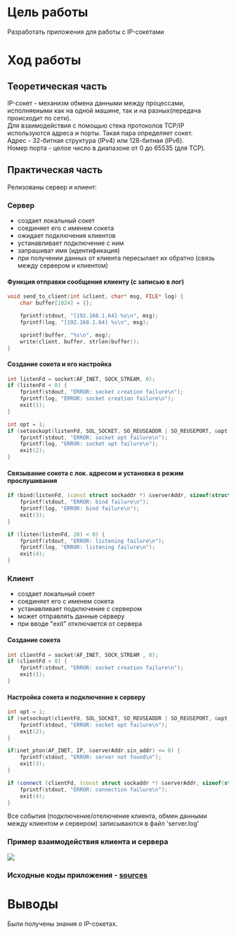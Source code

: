 # Цель работы
Разработать приложения для работы с IP-сокетами

# Ход работы
## Теоретическая часть
IP-сокет - механизм обмена данными между процессами, исполняеиыми как на одной машине, так и на разных(передача происходит по сети).<br>
Для взаимодействия с помощью стека протоколов TCP/IP используются адреса и порты. Такая пара определяет сокет.<br>
Адрес - 32-битная структура (IPv4) или 128-битная (IPv6).<br>
Номер порта - целое число в диапазоне от 0 до 65535 (для TCP).

## Практическая часть
Релизованы сервер и клиент:
### Сервер
- создает локальный сокет
- соединяет его с именем сокета
- ожидает подключения клиентов
- устанавливает подключение с ним
- запрашиват имя (идентификация)
- при получении данных от клиента пересылает их обратно (связь между сервером и клиентом)

#### Функция отправки сообщения клиенту (с записью в лог)
```cpp
void send_to_client(int &client, char* msg, FILE* log) {
    char buffer[1024] = {};

    fprintf(stdout, "[192.168.1.64] %s\n", msg);
    fprintf(log, "[192.168.1.64] %s\n", msg);

    sprintf(buffer, "%s\n", msg);
    write(client, buffer, strlen(buffer));
}
```
#### Создание сокета и его настройка 
```cpp
int listenFd = socket(AF_INET, SOCK_STREAM, 0);
if (listenFd < 0) {
    fprintf(stdout, "ERROR: socket creation failure\n");
    fprintf(log, "ERROR: socket creation failure\n");
    exit(1);
}

int opt = 1;
if (setsockopt(listenFd, SOL_SOCKET, SO_REUSEADDR | SO_REUSEPORT, &opt, sizeof(opt))) {
    fprintf(stdout, "ERROR: socket opt failure\n");
    fprintf(log, "ERROR: socket opt failure\n");
    exit(2);
}
```
#### Связывание сокета с лок. адресом и установка в режим прослушивания
```cpp
if (bind(listenFd, (const struct sockaddr *) &serverAddr, sizeof(struct sockaddr_in)) < 0) {
    fprintf(stdout, "ERROR: bind failure\n");
    fprintf(log, "ERROR: bind failure\n");
    exit(3);
}

if (listen(listenFd, 20) < 0) {
    fprintf(stdout, "ERROR: listening failure\n");
    fprintf(log, "ERROR: listening failure\n");
    exit(4);
}
```

### Клиент
- создает локальный сокет
- соединяет его с именем сокета
- устанавливает подключение с сервером
- может отправлять данные серверу
- при вводе "exit" отключается от сервера

#### Создание сокета
```cpp
int clientFd = socket(AF_INET, SOCK_STREAM , 0);
if (clientFd < 0) {
    fprintf(stdout, "ERROR: socket creation failure\n");
    exit(1);
}
```
#### Настройка сокета и подключение к серверу
```cpp
int opt = 1;
if (setsockopt(clientFd, SOL_SOCKET, SO_REUSEADDR | SO_REUSEPORT, &opt, sizeof(opt))) {
    fprintf(stdout, "ERROR: socket opt failure\n");
    exit(2);
}

if(inet_pton(AF_INET, IP, &serverAddr.sin_addr) <= 0) {
    fprintf(stdout, "ERROR: server not found\n");
    exit(3);
}

if (connect (clientFd, (const struct sockaddr *) &serverAddr, sizeof(struct sockaddr_in)) < 0) {
    fprintf(stdout, "ERROR: connection failure\n");
    exit(4);
}
```

Все события (подключение/отелючение клиента, обмен данными между клиентом и сервером) записываются в файл 'server.log'

### Пример взаимодействия клиента и сервера
![](http://bmstu.codes/iu8/bsbd/2021/63/evula/lab_06/-/raw/master/img/example.jpg)
### Исходные коды приложения - [sources](https://bmstu.codes/iu8/bsbd/2021/63/evula/lab_06/-/tree/master/src)

# Выводы
Были получены знания о IP-сокетах.